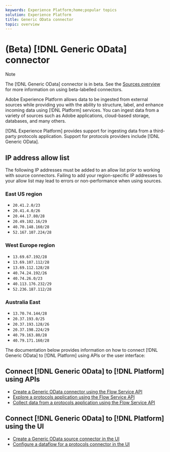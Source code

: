 ```yaml
---
keywords: Experience Platform;home;popular topics
solution: Experience Platform
title: Generic OData connector
topic: overview
---
```


# (Beta) [!DNL Generic OData] connector

>[!NOTE]
>
>The [!DNL Generic OData] connector is in beta. See the [Sources overview](../../home.md#terms-and-conditions) for more information on using beta-labelled connectors.

Adobe Experience Platform allows data to be ingested from external sources while providing you with the ability to structure, label, and enhance incoming data using [!DNL Platform] services. You can ingest data from a variety of sources such as Adobe applications, cloud-based storage, databases, and many others.

[!DNL Experience Platform] provides support for ingesting data from a third-party protocols application. Support for protocols providers include [!DNL Generic OData].

## IP address allow list

The following IP addresses must be added to an allow list prior to working with source connectors. Failing to add your region-specific IP addresses to your allow list may lead to errors or non-performance when using sources.

### East US region

- `20.41.2.0/23`
- `20.41.4.0/26`
- `20.44.17.80/28`
- `20.49.102.16/29`
- `40.70.148.160/28`
- `52.167.107.224/28`

### West Europe region

- `13.69.67.192/28`
- `13.69.107.112/28`
- `13.69.112.128/28`
- `40.74.24.192/26`
- `40.74.26.0/23`
- `40.113.176.232/29`
- `52.236.187.112/28`

### Australia East

- `13.70.74.144/28`
- `20.37.193.0/25`
- `20.37.193.128/26`
- `20.37.198.224/29`
- `40.79.163.80/28`
- `40.79.171.160/28`

The documentation below provides information on how to connect [!DNL Generic OData] to [!DNL Platform] using APIs or the user interface:

## Connect [!DNL Generic OData] to [!DNL Platform] using APIs

- [Create a Generic OData connector using the Flow Service API](../../tutorials/api/create/protocols/odata.md)
- [Explore a protocols application using the Flow Service API](../../tutorials/api/explore/protocols.md)
- [Collect data from a protocols application using the Flow Service API](../../tutorials/api/collect/protocols.md)

## Connect [!DNL Generic OData] to [!DNL Platform] using the UI

- [Create a Generic OData source connector in the UI](../../tutorials/ui/create/protocols/odata.md)
- [Configure a dataflow for a protocols connector in the UI](../../tutorials/ui/dataflow/protocols.md)